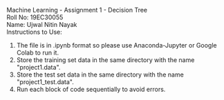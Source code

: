 Machine Learning - Assignment 1 - Decision Tree  
Roll No: 19EC30055  
Name: Ujwal Nitin Nayak  
Instructions to Use:  
1. The file is in .ipynb format so please use Anaconda-Jupyter or Google Colab to run it.
2. Store the training set data in the same directory with the name "project1.data".
3. Store the test set data in the same directory with the name "project1_test.data".
4. Run each block of code sequentially to avoid errors.
